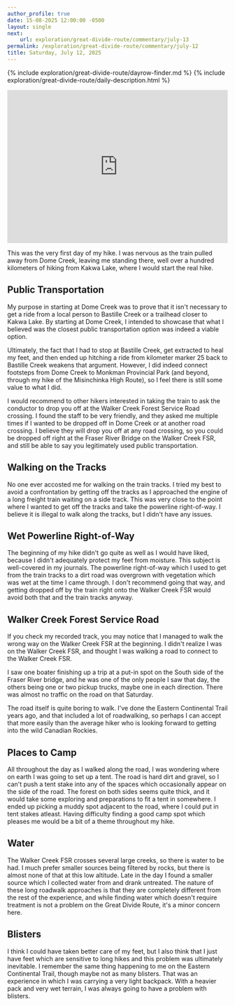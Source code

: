 ```yaml
---
author_profile: true
date: 15-08-2025 12:00:00 -0500
layout: single
next:
    url: exploration/great-divide-route/commentary/july-13
permalink: /exploration/great-divide-route/commentary/july-12
title: Saturday, July 12, 2025
---
```

{% include exploration/great-divide-route/dayrow-finder.md %}
{% include exploration/great-divide-route/daily-description.html %}

<iframe width="100%" height="350px" frameborder="0" allowfullscreen src="https://caltopo.com/m/K0L6ELH"></iframe>

This was the very first day of my hike. I was nervous as the train pulled away from Dome Creek, leaving me standing there, well over a hundred kilometers of hiking from Kakwa Lake, where I would start the real hike.

## Public Transportation

My purpose in starting at Dome Creek was to prove that it isn't necessary to get a ride from a local person to Bastille Creek or a trailhead closer to Kakwa Lake. By starting at Dome Creek, I intended to showcase that what I believed was the closest public transportation option was indeed a viable option.

Ultimately, the fact that I had to stop at Bastille Creek, get extracted to heal my feet, and then ended up hitching a ride from kilometer marker 25 back to Bastille Creek weakens that argument. However, I did indeed connect footsteps from Dome Creek to Monkman Provincial Park (and beyond, through my hike of the Misinchinka High Route), so I feel there is still some value to what I did.

I would recommend to other hikers interested in taking the train to ask the conductor to drop you off at the Walker Creek Forest Service Road crossing. I found the staff to be very friendly, and they asked me multiple times if I wanted to be dropped off in Dome Creek or at another road crossing. I believe they will drop you off at any road crossing, so you could be dropped off right at the Fraser River Bridge on the Walker Creek FSR, and still be able to say you legitimately used public transportation.

## Walking on the Tracks

No one ever accosted me for walking on the train tracks. I tried my best to avoid a confrontation by getting off the tracks as I approached the engine of a long freight train waiting on a side track. This was very close to the point where I wanted to get off the tracks and take the powerline right-of-way. I believe it is illegal to walk along the tracks, but I didn't have any issues.

## Wet Powerline Right-of-Way

The beginning of my hike didn't go quite as well as I would have liked, because I didn't adequately protect my feet from moisture. This subject is well-covered in my journals. The powerline right-of-way which I used to get from the train tracks to a dirt road was overgrown with vegetation which was wet at the time I came through. I don't recommend going that way, and getting dropped off by the train right onto the Walker Creek FSR would avoid both that and the train tracks anyway.

## Walker Creek Forest Service Road

If you check my recorded track, you may notice that I managed to walk the wrong way on the Walker Creek FSR at the beginning. I didn't realize I was on the Walker Creek FSR, and thought I was walking a road to connect to the Walker Creek FSR.

I saw one boater finishing up a trip at a put-in spot on the South side of the Fraser River bridge, and he was one of the only people I saw that day, the others being one or two pickup trucks, maybe one in each direction. There was almost no traffic on the road on that Saturday.

The road itself is quite boring to walk. I've done the Eastern Continental Trail years ago, and that included a lot of roadwalking, so perhaps I can accept that more easily than the average hiker who is looking forward to getting into the wild Canadian Rockies.

## Places to Camp

All throughout the day as I walked along the road, I was wondering where on earth I was going to set up a tent. The road is hard dirt and gravel, so I can't push a tent stake into any of the spaces which occasionally appear on the side of the road. The forest on both sides seems quite thick, and it would take some exploring and preparations to fit a tent in somewhere. I ended up picking a muddy spot adjacent to the road, where I could put in tent stakes atleast. Having difficulty finding a good camp spot which pleases me would be a bit of a theme throughout my hike.

## Water

The Walker Creek FSR crosses several large creeks, so there is water to be had. I much prefer smaller sources being filtered by rocks, but there is almost none of that at this low altitude. Late in the day I found a smaller source which I collected water from and drank untreated. The nature of these long roadwalk approaches is that they are completely different from the rest of the experience, and while finding water which doesn't require treatment is not a problem on the Great Divide Route, it's a minor concern here.

## Blisters

I think I could have taken better care of my feet, but I also think that I just have feet which are sensitive to long hikes and this problem was ultimately inevitable. I remember the same thing happening to me on the Eastern Continental Trail, though maybe not as many blisters. That was an experience in which I was carrying a very light backpack. With a heavier pack and very wet terrain, I was always going to have a problem with blisters.